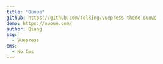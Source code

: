 ```yaml
---
title: "Ououe"
github: https://github.com/tolking/vuepress-theme-ououe
demo: https://ououe.com/
author: Qiang
ssg:
  - Vuepress
cms:
  - No Cms
---
```

